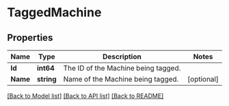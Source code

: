 # TaggedMachine

## Properties
Name | Type | Description | Notes
------------ | ------------- | ------------- | -------------
**Id** | **int64** | The ID of the Machine being tagged. | 
**Name** | **string** | Name of the Machine being tagged. | [optional] 

[[Back to Model list]](../README.md#documentation-for-models) [[Back to API list]](../README.md#documentation-for-api-endpoints) [[Back to README]](../README.md)



